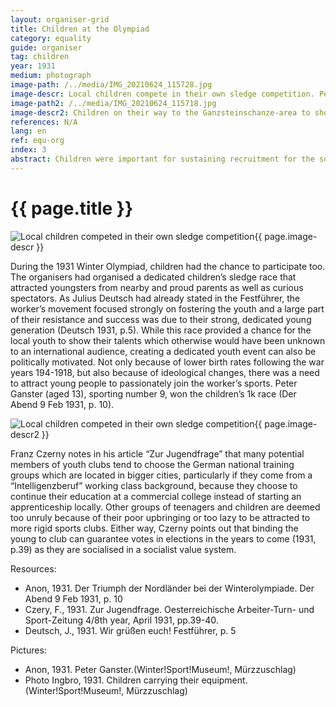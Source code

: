 ```yaml
---
layout: organiser-grid
title: Children at the Olympiad
category: equality
guide: organiser
tag: children
year: 1931
medium: photograph
image-path: /../media/IMG_20210624_115728.jpg
image-descr: Local children compete in their own sledge competition. Peter Ganster (aged 13) wins the competition
image-path2: /../media/IMG_20210624_115718.jpg
image-descr2: Children on their way to the Ganzsteinschanze-area to showcase their skiing skills
references: N/A
lang: en
ref: equ-org
index: 3
abstract: Children were important for sustaining recruitment for the social democratic cause. Therefore, children had their own competition, much to the delight of local and international guests.
---
```

<body>
    <div class="infotext">
        <h1 id="title">{{ page.title }}</h1>
        <div class="grid-item" id="exhibit-image"><img src="/../media/IMG_20210624_115728.jpg" class="img-fluid" alt="Local children competed in their own sledge competition">{{ page.image-descr }}</div>
        <p>During the 1931 Winter Olympiad, children had the chance to participate too. The organisers had organised a dedicated children’s sledge race that attracted youngsters from nearby and proud parents as well as curious spectators. As Julius Deutsch had already stated in the Festführer, the worker’s movement focused strongly on fostering the youth and a large part of their resistance and success was due to their strong, dedicated young generation (Deutsch 1931, p.5). While this race provided a chance for the local youth to show their talents which otherwise would have been unknown to an international audience, creating a dedicated youth event can also be politically motivated. Not only because of lower birth rates following the war years 194-1918, but also because of ideological changes, there was a need to attract young people to passionately join the worker’s sports. Peter Ganster (aged 13), sporting number 9, won the children’s 1k race (Der Abend 9 Feb 1931, p. 10).</p>
        <div class="grid-item" id="exhibit-image"><img src="/../media/IMG_20210624_115718.jpg" class="img-fluid" alt="Local children competed in their own sledge competition">{{ page.image-descr2 }}</div>
        <p>Franz Czerny notes in his article “Zur Jugendfrage” that many potential members of youth clubs tend to choose the German national training groups which are located in bigger cities, particularly if they come from a “Intelligenzberuf” working class background, because they choose to continue their education at a commercial college instead of starting an apprenticeship locally. Other groups of teenagers and children are deemed too unruly because of their poor upbringing or too lazy to be attracted to more rigid sports clubs. Either way, Czerny points out that binding the young to club can guarantee votes in elections in the years to come (1931, p.39) as they are socialised in a socialist value system.</p>
        <div class="resources">
            <div class="resource-title">Resources:</div>
                <ul>
                    <li>Anon, 1931. Der Triumph der Nordländer bei der Winterolympiade. <span id="source">Der Abend</span> 9 Feb 1931, p. 10</li>
                    <li>Czery, F., 1931. Zur Jugendfrage. <span id="source">Oesterreichische Arbeiter-Turn- und Sport-Zeitung</span> 4/8th year, April 1931, pp.39-40.</li>
                    <li>Deutsch, J., 1931. Wir grüßen euch! <span id="source">Festführer</span>, p. 5</li>
                </ul>
            <div class="resource-title">Pictures:</div>
                <ul>
                    <li>Anon, 1931. Peter Ganster.(Winter!Sport!Museum!, Mürzzuschlag)</li>
                    <li>Photo Ingbro, 1931. Children carrying their equipment. (Winter!Sport!Museum!, Mürzzuschlag)</li>
                </ul> 
        </div>
    </div>
</body>